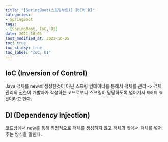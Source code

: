 ```yaml
---
title: "[SpringBoot(스프링부트)] IoC와 DI"
categories:
- SpringBoot
tags: 
- [SpringBoot, IoC, DI]
date: 2021-10-05
last_modified_at: 2021-10-05
toc: true
toc_sticky: true
toc_label: "IoC, DI"
---
```


## IoC (Inversion of Control)

Java 객체를 new로 생성한것이 아닌 스프링 컨테이너를 통해서 객체를 관리 -> 객체 관리의 권한이 개발자가 작성하는 코드로부터 스프링이 담당하도록 넘어가서 `제어의 역전`이라고 한다.

## DI (Dependency Injection)

코드상에서 new를 통해 직접적으로 객체를 생성하지 않고 객체의 밖에서 객체를 넣어주는 방식을 말한다.
